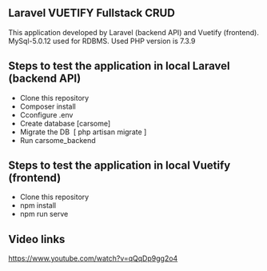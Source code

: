 ## Laravel VUETIFY Fullstack CRUD
This application developed by Laravel (backend API) and Vuetify (frontend). 
MySql-5.0.12 used for RDBMS. 
Used PHP version is 7.3.9 

## Steps to test the application in local Laravel (backend API)
- Clone this repository
- Composer install
- Cconfigure .env
- Create database [carsome] 
- Migrate the DB  [ php artisan migrate ]
- Run carsome_backend 

## Steps to test the application in local Vuetify (frontend)
- Clone this repository
- npm install
- npm run serve

## Video links
https://www.youtube.com/watch?v=qQqDp9gg2o4
